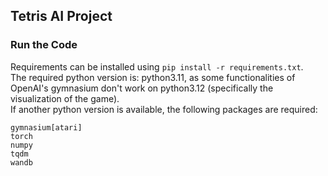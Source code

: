 ## Tetris AI Project
### Run the Code
Requirements can be installed using
```pip install -r requirements.txt```.\
The required python version is: python3.11, as some functionalities of OpenAI's gymnasium don't work on python3.12 (specifically the visualization of the game).\
If another python version is available, the following packages are required:
```
gymnasium[atari]
torch
numpy
tqdm
wandb
```
